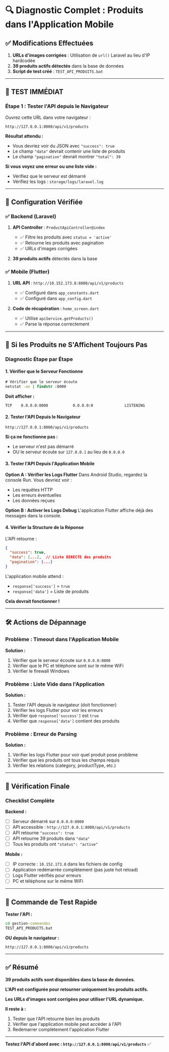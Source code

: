 # 🔍 Diagnostic Complet : Produits dans l'Application Mobile

## ✅ Modifications Effectuées

1. **URLs d'images corrigées** : Utilisation de `url()` Laravel au lieu d'IP hardcodée
2. **39 produits actifs détectés** dans la base de données
3. **Script de test créé** : `TEST_API_PRODUITS.bat`

---

## 🧪 TEST IMMÉDIAT

### Étape 1 : Tester l'API depuis le Navigateur

Ouvrez cette URL dans votre navigateur :
```
http://127.0.0.1:8000/api/v1/products
```

**Résultat attendu :**
- Vous devriez voir du JSON avec `"success": true`
- Le champ `"data"` devrait contenir une liste de produits
- Le champ `"pagination"` devrait montrer `"total": 39`

**Si vous voyez une erreur ou une liste vide :**
- Vérifiez que le serveur est démarré
- Vérifiez les logs : `storage/logs/laravel.log`

---

## 🔧 Configuration Vérifiée

### ✅ Backend (Laravel)

1. **API Controller** : `ProductApiController@index`
   - ✅ Filtre les produits avec `status = 'active'`
   - ✅ Retourne les produits avec pagination
   - ✅ URLs d'images corrigées

2. **39 produits actifs** détectés dans la base

### ✅ Mobile (Flutter)

1. **URL API** : `http://10.152.173.8:8000/api/v1/products`
   - ✅ Configuré dans `app_constants.dart`
   - ✅ Configuré dans `app_config.dart`

2. **Code de récupération** : `home_screen.dart`
   - ✅ Utilise `apiService.getProducts()`
   - ✅ Parse la réponse correctement

---

## 🚨 Si les Produits ne S'Affichent Toujours Pas

### Diagnostic Étape par Étape

#### 1. Vérifier que le Serveur Fonctionne

```cmd
# Vérifier que le serveur écoute
netstat -an | findstr :8000
```

**Doit afficher :**
```
TCP    0.0.0.0:8000           0.0.0.0:0              LISTENING
```

#### 2. Tester l'API Depuis le Navigateur

```
http://127.0.0.1:8000/api/v1/products
```

**Si ça ne fonctionne pas :**
- Le serveur n'est pas démarré
- OU le serveur écoute sur `127.0.0.1` au lieu de `0.0.0.0`

#### 3. Tester l'API Depuis l'Application Mobile

**Option A : Vérifier les Logs Flutter**
Dans Android Studio, regardez la console Run. Vous devriez voir :
- Les requêtes HTTP
- Les erreurs éventuelles
- Les données reçues

**Option B : Activer les Logs Debug**
L'application Flutter affiche déjà des messages dans la console.

#### 4. Vérifier la Structure de la Réponse

L'API retourne :
```json
{
  "success": true,
  "data": [...],  // Liste DIRECTE des produits
  "pagination": {...}
}
```

L'application mobile attend :
- `response['success']` = `true`
- `response['data']` = Liste de produits

**Cela devrait fonctionner !**

---

## 🛠️ Actions de Dépannage

### Problème : Timeout dans l'Application Mobile

**Solution :**
1. Vérifier que le serveur écoute sur `0.0.0.0:8000`
2. Vérifier que le PC et téléphone sont sur le même WiFi
3. Vérifier le firewall Windows

### Problème : Liste Vide dans l'Application

**Solution :**
1. Tester l'API depuis le navigateur (doit fonctionner)
2. Vérifier les logs Flutter pour voir les erreurs
3. Vérifier que `response['success']` est `true`
4. Vérifier que `response['data']` contient des produits

### Problème : Erreur de Parsing

**Solution :**
1. Vérifier les logs Flutter pour voir quel produit pose problème
2. Vérifier que les produits ont tous les champs requis
3. Vérifier les relations (category, productType, etc.)

---

## 📝 Vérification Finale

### Checklist Complète

**Backend :**
- [ ] Serveur démarré sur `0.0.0.0:8000`
- [ ] API accessible : `http://127.0.0.1:8000/api/v1/products`
- [ ] API retourne `"success": true`
- [ ] API retourne 39 produits dans `"data"`
- [ ] Tous les produits ont `"status": "active"`

**Mobile :**
- [ ] IP correcte : `10.152.173.8` dans les fichiers de config
- [ ] Application redémarrée complètement (pas juste hot reload)
- [ ] Logs Flutter vérifiés pour erreurs
- [ ] PC et téléphone sur le même WiFi

---

## 🎯 Commande de Test Rapide

**Tester l'API :**
```cmd
cd gestion-commandes
TEST_API_PRODUITS.bat
```

**OU depuis le navigateur :**
```
http://127.0.0.1:8000/api/v1/products
```

---

## ✅ Résumé

**39 produits actifs sont disponibles dans la base de données.**

**L'API est configurée pour retourner uniquement les produits actifs.**

**Les URLs d'images sont corrigées pour utiliser l'URL dynamique.**

**Il reste à :**
1. Tester que l'API retourne bien les produits
2. Vérifier que l'application mobile peut accéder à l'API
3. Redémarrer complètement l'application Flutter

---

**Testez l'API d'abord avec : `http://127.0.0.1:8000/api/v1/products`** ✅

